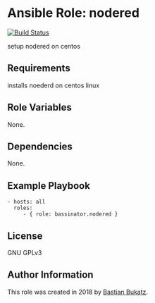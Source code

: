 # Ansible Role: nodered

[![Build Status](https://travis-ci.com/Bassinator/ansible-role-nodered.svg?branch=master)](https://travis-ci.com/Bassinator/ansible-role-nodered)

setup nodered on centos

## Requirements

installs noederd on centos linux

## Role Variables

None.

## Dependencies

None.


## Example Playbook

    - hosts: all
      roles:
         - { role: bassinator.nodered }

## License

GNU GPLv3

## Author Information
This role was created in 2018 by [Bastian Bukatz](https://bassinator.github.io).
